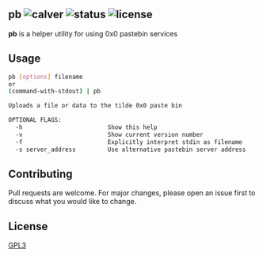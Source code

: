 pb ![calver](https://img.shields.io/badge/calver-2018.08.14-22bfda.svg?style=flat-square) ![status](https://img.shields.io/badge/status-working-green.svg?style=flat-square) ![license](https://img.shields.io/badge/license-GPL3-blue.svg?style=flat-square)
------

**pb** is a helper utility for using 0x0 pastebin services

## Usage

```bash
pb [options] filename
or
(command-with-stdout) | pb

Uploads a file or data to the tilde 0x0 paste bin

OPTIONAL FLAGS:
  -h                        Show this help
  -v                        Show current version number
  -f                        Explicitly interpret stdin as filename
  -s server_address         Use alternative pastebin server address
```

## Contributing

Pull requests are welcome. For major changes, please open an issue first to
discuss what you would like to change.

## License
[GPL3](LICENSE)
